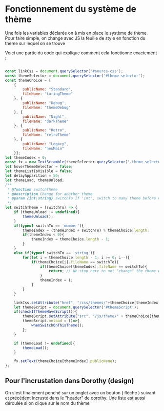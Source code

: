 # Fonctionnement du système de thème

Une fois les variables déclarée on à mis en place le système de thème.  
Pour faire simple, on change avec JS la feuille de style en fonction du thème sur lequel on se trouve

Voici une partie du code qui explique comment cela fonctionne exactement :

```js

const linkCss = document.querySelector('#source-css');
const themeSelector = document.querySelector('#theme-selector');
const themeChoice = [
    {
        publicName: "Standard",
        fileName: "turingTheme"
    }, {
        publicName: "Debug",
        fileName: "themeDebug"
    }, {
        publicName: "Night",
        fileName: "darkTheme"
    }, {
        publicName: "Retro",
        fileName: "retroTheme"
    }, {
        publicName: "Legacy",
        fileName: "newMain"
    }];
let themeIndex = 0;
const fx = new TextScramble(themeSelector.querySelector('.theme-selector-title'));
let hoverThemeSelector = false;
let themeListIsVisible = false;
let delayApparition = 50;
let themeLoad, themeUnload;
/**
 * @function switchTheme
 * @description Change for another theme
 * @param {int|string} switchTo If 'int', switch to many theme before or after; if 'string', it must be a theme name
 */
let switchTheme = (switchTo) => {
    if (themeUnload != undefined){
        themeUnload();
    } 
    if(typeof switchTo == 'number'){
        themeIndex = (themeIndex + switchTo) % themeChoice.length;
        if(themeIndex < 0){
            themeIndex = themeChoice.length - 1;
        }
    }
    else if(typeof switchTo == 'string'){
        for(let i = themeChoice.length - 1; i >= 0; i--){
            if(themeChoice[i].fileName == switchTo){
                if(themeChoice[themeIndex].fileName == switchTo){
                    return; // We stop here to not "change" the theme with the same theme.
                }
                themeIndex = i;
            }
        }
    }

    linkCss.setAttribute("href", "/css/themes/"+themeChoice[themeIndex].fileName +".css");
    let themeScript = document.querySelector('#themeScript');
    if(checkIfThemeHaveScript()){
        themeScript.setAttribute("src", "/js/theme/" + themeChoice[themeIndex].fileName + ".js");
        themeScript.onload = ()=>{
            whenSwitchOnThisTheme();
        };
    }

    if (themeLoad != undefined){
        themeLoad();
    }

    fx.setText(themeChoice[themeIndex].publicName);
};

```

## Pour l'incrustation dans Dorothy (design)

On s'est finalement penché sur un onglet avec un bouton ( flèche ) suivant et précédent incrusté dans le "header" de dorothy.
Une liste est aussi déroulée si on clique sur le nom du thème
